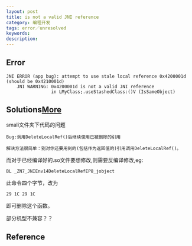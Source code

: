 ```yaml
---
layout: post
title: is not a valid JNI reference
category: 编程开发
tags: error／unresolved
keywords: 
description: 
---
```


## Error

```
JNI ERROR (app bug): attempt to use stale local reference 0x4200001d (should be 0x4210001d)
    JNI WARNING: 0x4200001d is not a valid JNI reference
                 in LMyClass;.useStashedClass:()V (IsSameObject)
```


## Solutions[More](http://blog.k-res.net/archives/1525.html)

smali文件夹下代码的问题


```
Bug:调用DeleteLocalRef()后继续使用已被删除的引用

解决方法很简单：别对你还要用到的(包括作为返回值的)引用调用DeleteLocalRef()。
```

而对于已经编译好的.so文件要想修改,则需要反编译修改,eg:

```
BL _ZN7_JNIEnv14DeleteLocalRefEP8_jobject
```

此命令四个字节，改为

```
29 1C 29 1C
```

即可删除这个函数。

部分机型不兼容？？

## Reference